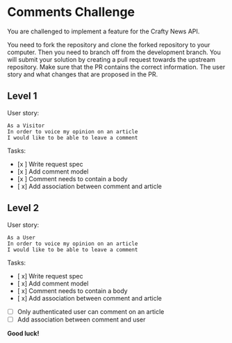 # Comments Challenge
You are challenged to implement a feature for the Crafty News API.

You need to fork the repository and clone the forked repository to your computer. Then you need to branch off from the development branch. You will submit your solution by creating a pull request towards the upstream repository. Make sure that the PR contains the correct information. The user story and what changes that are proposed in the PR.

## Level 1
User story:
```
As a Visitor
In order to voice my opinion on an article
I would like to be able to leave a comment
``` 

Tasks:
- [x ] Write request spec
- [x ] Add comment model
- [x ] Comment needs to contain a body
- [ x] Add association between comment and article


## Level 2
User story:
```
As a User
In order to voice my opinion on an article
I would like to be able to leave a comment
``` 

Tasks:
- [ x] Write request spec
- [ x] Add comment model
- [ x] Comment needs to contain a body
- [ x] Add association between comment and article
- [ ] Only authenticated user can comment on an article
- [ ] Add association between comment and user      

**Good luck!**
